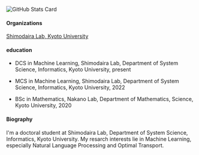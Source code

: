 ![GitHub Stats Card](https://github-readme-stats.vercel.app/api?username=ymgw55)

<!--- 
![Top Languages Card](https://github-readme-stats.vercel.app/api/top-langs/?username=ymgw55)
--->

#### Organizations
[Shimodaira Lab, Kyoto University]("http://stat.sys.i.kyoto-u.ac.jp/")


#### education
  * DCS in Machine Learning, Shimodaira Lab, Department of System Science, Informatics, Kyoto University, present

  * MCS in Machine Learning, Shimodaira Lab, Department of System Science, Informatics, Kyoto University, 2022
    
  * BSc in Mathematics, Nakano Lab, Department of Mathematics, Science, Kyoto University, 2020

#### Biography
I'm a doctoral student at Shimodaira Lab, Department of System Science, Informatics, Kyoto University. My resarch interests lie in Machine Learning, especially Natural Language Processing and Optimal Transport.
